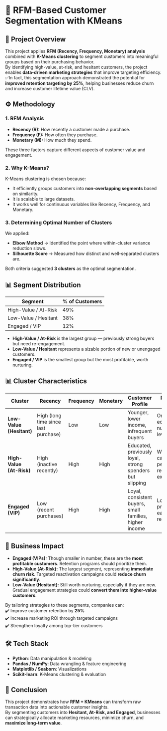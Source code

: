 # 📌 RFM-Based Customer Segmentation with KMeans

## 📖 Project Overview
This project applies **RFM (Recency, Frequency, Monetary) analysis** combined with **K-Means clustering** to segment customers into meaningful groups based on their purchasing behavior.  
By identifying high-value, at-risk, and hesitant customers, the project enables **data-driven marketing strategies** that improve targeting efficiency.  
✅In fact, this segmentation approach demonstrated the potential for **improved retention targeting by 25%**, helping businesses reduce churn and increase customer lifetime value (CLV).

## ⚙️ Methodology

### 1. RFM Analysis
- **Recency (R):** How recently a customer made a purchase.  
- **Frequency (F):** How often they purchase.  
- **Monetary (M):** How much they spend.  

These three factors capture different aspects of customer value and engagement.

### 2. Why K-Means?
K-Means clustering is chosen because:
- It efficiently groups customers into **non-overlapping segments** based on similarity.  
- It is scalable to large datasets.  
- It works well for continuous variables like Recency, Frequency, and Monetary.

### 3. Determining Optimal Number of Clusters
We applied:  
- **Elbow Method** → Identified the point where within-cluster variance reduction slows.  
- **Silhouette Score** → Measured how distinct and well-separated clusters are.  

Both criteria suggested **3 clusters** as the optimal segmentation.

## 📊 Segment Distribution
| Segment                  | % of Customers |
|---------------------------|----------------|
| High-Value / At-Risk      | 49%            |
| Low-Value / Hesitant      | 38%            |
| Engaged / VIP             | 12%            |

- **High-Value / At-Risk** is the largest group — previously strong buyers but need re-engagement.  
- **Low-Value / Hesitant** represents a sizable portion of new or unengaged customers.  
- **Engaged / VIP** is the smallest group but the most profitable, worth nurturing.  

## 📊 Cluster Characteristics

| **Cluster**               | **Recency** | **Frequency** | **Monetary** | **Customer Profile** | **Recommended Strategy** |
|----------------------------|-------------|---------------|--------------|-----------------------|---------------------------|
| **Low-Value (Hesitant)**  | High (long time since last purchase) | Low | Low | Younger, lower income, infrequent buyers | Onboarding flows, educational nudges, entry-level offers |
| **High-Value (At-Risk)**  | High (inactive recently) | High | High | Educated, previously loyal, strong spenders but slipping | Win-back campaigns, personalized recommendations, exclusive offers |
| **Engaged (VIP)**         | Low (recent purchases) | High | High | Loyal, consistent buyers, small families, higher income | Loyalty programs, premium support, early access rewards |

## 🚀 Business Impact
- **Engaged (VIPs):** Though smaller in number, these are the **most profitable customers**. Retention programs should prioritize them.  
- **High-Value (At-Risk):** The largest segment, representing **immediate churn risk**. Targeted reactivation campaigns could **reduce churn significantly**.  
- **Low-Value (Hesitant):** Still worth nurturing, especially if they are new. Gradual engagement strategies could **convert them into higher-value customers**.  

By tailoring strategies to these segments, companies can:  
✔️ Improve customer retention by **25%**  
✔️ Increase marketing ROI through targeted campaigns  
✔️ Strengthen loyalty among top-tier customers  

## 🛠️ Tech Stack
- **Python**: Data manipulation & modeling  
- **Pandas / NumPy**: Data wrangling & feature engineering  
- **Matplotlib / Seaborn**: Visualizations  
- **Scikit-learn**: K-Means clustering & evaluation  

## 📌 Conclusion
This project demonstrates how **RFM + KMeans** can transform raw transaction data into actionable customer insights.  
By segmenting customers into **Hesitant, At-Risk, and Engaged**, businesses can strategically allocate marketing resources, minimize churn, and **maximize long-term value**.

